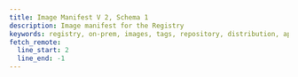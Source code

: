 ```yaml
---
title: Image Manifest V 2, Schema 1
description: Image manifest for the Registry
keywords: registry, on-prem, images, tags, repository, distribution, api, advanced, manifest
fetch_remote:
  line_start: 2
  line_end: -1
---
```

